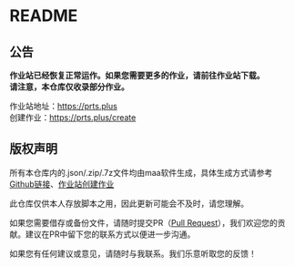 # README  

## 公告  

**作业站已经恢复正常运作。如果您需要更多的作业，请前往作业站下载。**  
**请注意，本仓库仅收录部分作业。**  

作业站地址：<https://prts.plus>  
创建作业：<https://prts.plus/create>  

## 版权声明  

所有本仓库内的.json/.zip/.7z文件均由maa软件生成，具体生成方式请参考[Github链接](https://github.com/MaaAssistantArknights/MaaAssistantArknights)、[作业站创建作业](https://prts.plus/create)

此仓库仅供本人存放脚本之用，因此更新可能会不及时，请您理解。  

如果您需要借存或备份文件，请随时提交PR（[Pull Request](https://github.com/ntgmc/maa-s-homework/pulls)），我们欢迎您的贡献。建议在PR中留下您的联系方式以便进一步沟通。

如果您有任何建议或意见，请随时与我联系。我们乐意听取您的反馈！  
